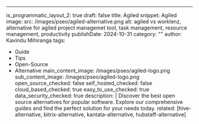---
is_programmatic_layout_2: true
draft: false
title: Agiled
snippet: Agiled
image:
  src: /images/pseo/agiled-alternative.png
  alt: agiled vs worklenz, alternative for agiled project managemet tool, task management, resource management, productivity
publishDate: 2024-10-31
category: ""
author: Kavindu Mihiranga
tags:
  - Guide
  - Tips
  - Open-Source
  - Alternative
main_content_image: /images/pseo/agiled-logo.png
sub_content_image: /images/pseo/agiled-logo.png
open_source_checked: false
self_hosted_checked: false
cloud_based_checked: true
easy_to_use_checked: true
data_security_checked: true
description: |
   Discover the best open source alternatives for popular software. Explore our comprehensive guides and find the perfect solution for your needs today.
related: [hive-alternative, bitrix-alternative, kantata-alternative, hubstaff-alternative]